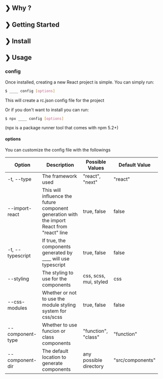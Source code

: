 #

## ❯ Why ?

## ❯ Getting Started

## ❯ Install

## ❯ Usage

### config

Once installed, creating a new React project is simple. You can simply run:

```bash
$ ____ config [options]
```

This will create a rc.json config file for the project

Or if you don't want to install you can run:

```bash
$ npx ____ config [options]
```

(npx is a package runner tool that comes with npm 5.2+)

#### options

You can customize the config file with the followings

| Option           | Description                                                                                 | Possible Values        | Default Value    |
| ---------------- | ------------------------------------------------------------------------------------------- | ---------------------- | ---------------- |
| -t, --type       | The framework used                                                                          | "react", "next"        | "react"          |
| --import-react   | This will influence the future component generation with the import React from "react" line | true, false            | false            |
| -t, --typescript | If true, the components generated by \_\_\_\_ will use typescript                           | true, false            | false            |
| --styling        | The styling to use for the components                                                       | css, scss, mui, styled | css              |
| --css-modules    | Whether or not to use the module styling system for css/scss                                | true, false            | false            |
| --component-type | Whether to use funcion or class components                                                  | "function", "class"    | "function"       |
| --component-dir  | The default location to generate components                                                 | any possible directory | "src/components" |
